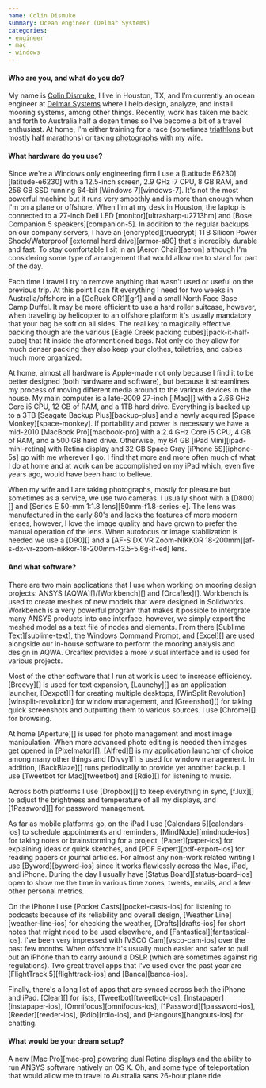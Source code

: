 ```yaml
---
name: Colin Dismuke
summary: Ocean engineer (Delmar Systems)
categories:
- engineer
- mac
- windows
---
```


#### Who are you, and what do you do?

My name is [Colin Dismuke](http://www.cpdis.com/ "Colin's website."), I live in Houston, TX, and I’m currently an ocean engineer at [Delmar Systems](https://web-server-1.delmarus.com/Engineering/index.html "The Delmar Systems website.") where I help design, analyze, and install mooring systems, among other things. Recently, work has taken me back and forth to Australia half a dozen times so I've become a bit of a travel enthusiast. At home, I'm either training for a race (sometimes [triathlons](http://www.flickr.com/photos/cpdis/sets/72157637473975913/ "Colin's NYC Ironman photoset.") but mostly half marathons) or taking [photographs](http://www.flickr.com/photos/cpdis "Colin's Flickr account.") with my wife.

#### What hardware do you use?

Since we're a Windows only engineering firm I use a [Latitude E6230][latitude-e6230] with a 12.5-inch screen, 2.9 GHz i7 CPU, 8 GB RAM, and 256 GB SSD running 64-bit [Windows 7][windows-7]. It's not the most powerful machine but it runs very smoothly and is more than enough when I'm on a plane or offshore. When I'm at my desk in Houston, the laptop is connected to a 27-inch Dell LED [monitor][ultrasharp-u2713hm] and [Bose Companion 5 speakers][companion-5]. In addition to the regular backups on our company servers, I have an [encrypted][truecrypt] 1TB Silicon Power Shock/Waterproof [external hard drive][armor-a80] that's incredibly durable and fast. To stay comfortable I sit in an [Aeron Chair][aeron] although I'm considering some type of arrangement that would allow me to stand for part of the day.

Each time I travel I try to remove anything that wasn't used or useful on the previous trip. At this point I can fit everything I need for two weeks in Australia/offshore in a [GoRuck GR1][gr1] and a small North Face Base Camp Duffel. It may be more efficient to use a hard roller suitcase, however, when traveling by helicopter to an offshore platform it's usually mandatory that your bag be soft on all sides. The real key to magically effective packing though are the various [Eagle Creek packing cubes][pack-it-half-cube] that fit inside the aformentioned bags. Not only do they allow for much denser packing they also keep your clothes, toiletries, and cables much more organized.

At home, almost all hardware is Apple-made not only because I find it to be better designed (both hardware and software), but because it streamlines my process of moving different media around to the various devices in the house. My main computer is a late-2009 27-inch [iMac][] with a 2.66 GHz Core i5 CPU, 12 GB of RAM, and a 1TB hard drive. Everything is backed up to a 3TB [Seagate Backup Plus][backup-plus] and a newly acquired [Space Monkey][space-monkey]. If portability and power is necessary we have a mid-2010 [MacBook Pro][macbook-pro] with a 2.4 GHz Core i5 CPU, 4 GB of RAM, and a 500 GB hard drive. Otherwise, my 64 GB [iPad Mini][ipad-mini-retina] with Retina display and 32 GB Space Gray [iPhone 5S][iphone-5s] go with me wherever I go. I find that more and more often much of what I do at home and at work can be accomplished on my iPad which, even five years ago, would have been hard to believe.

When my wife and I are taking photographs, mostly for pleasure but sometimes as a service, we use two cameras. I usually shoot with a [D800][] and [Series E 50-mm 1:1.8 lens][50mm-f1.8-series-e]. The lens was manufactured in the early 80's and lacks the features of more modern lenses, however, I love the image quality and have grown to prefer the manual operation of the lens. When autofocus or image stabilization is needed we use a [D90][] and a [AF-S DX VR Zoom-NIKKOR 18-200mm][af-s-dx-vr-zoom-nikkor-18-200mm-f3.5-5.6g-if-ed] lens.

#### And what software?

There are two main applications that I use when working on mooring design projects: ANSYS [AQWA][]/[Workbench][] and [Orcaflex][]. Workbench is used to create meshes of new models that were designed in Solidworks. Workbench is a very powerful program that makes it possible to intergrate many ANSYS products into one interface, however, we simply export the meshed model as a text file of nodes and elements. From there [Sublime Text][sublime-text], the Windows Command Prompt, and [Excel][] are used alongside our in-house software to perform the mooring analysis and design in AQWA. Orcaflex provides a more visual interface and is used for various projects.

Most of the other software that I run at work is used to increase efficiency. [Breevy][] is used for text expansion, [Launchy][] as an application launcher, [Dexpot][] for creating multiple desktops, [WinSplit Revolution][winsplit-revolution] for window management, and [Greenshot][] for taking quick screenshots and outputting them to various sources. I use [Chrome][] for browsing.

At home [Aperture][] is used for photo management and most image manipulation. When more advanced photo editing is needed then images get opened in [Pixelmator][]. [Alfred][] is my application launcher of choice among many other things and [Divvy][] is used for window management. In addition, [BackBlaze][] runs periodically to provide yet another backup. I use [Tweetbot for Mac][tweetbot] and [Rdio][] for listening to music.

Across both platforms I use [Dropbox][] to keep everything in sync, [f.lux][] to adjust the brightness and temperature of all my displays, and [1Password][] for password management.

As far as mobile platforms go, on the iPad I use [Calendars 5][calendars-ios] to schedule appointments and reminders, [MindNode][mindnode-ios] for taking notes or brainstorming for a project, [Paper][paper-ios] for explaining ideas or quick sketches, and [PDF Expert][pdf-export-ios] for reading papers or journal articles. For almost any non-work related writing I use [Byword][byword-ios] since it works flawlessly across the Mac, iPad, and iPhone. During the day I usually have [Status Board][status-board-ios] open to show me the time in various time zones, tweets, emails, and a few other personal metrics.

On the iPhone I use [Pocket Casts][pocket-casts-ios] for listening to podcasts because of its reliability and overall design, [Weather Line][weather-line-ios] for checking the weather, [Drafts][drafts-ios] for short notes that might need to be used elsewhere, and [Fantastical][fantastical-ios]. I've been very impressed with [VSCO Cam][vsco-cam-ios] over the past few months. When offshore it's usually much easier and safer to pull out an iPhone than to carry around a DSLR (which are sometimes against rig regulations). Two great travel apps that I've used over the past year are [FlightTrack 5][flighttrack-ios] and [Banca][banca-ios].

Finally, there's a long list of apps that are synced across both the iPhone and iPad. [Clear][] for lists, [Tweetbot][tweetbot-ios], [Instapaper][instapaper-ios], [Omnifocus][omnifocus-ios], [1Password][1password-ios], [Reeder][reeder-ios], [Rdio][rdio-ios], and [Hangouts][hangouts-ios] for chatting.

#### What would be your dream setup?

A new [Mac Pro][mac-pro] powering dual Retina displays and the ability to run ANSYS software natively on OS X. Oh, and some type of teleportation that would allow me to travel to Australia sans 26-hour plane ride.